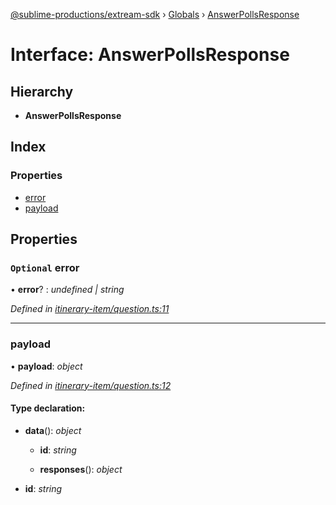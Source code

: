 [@sublime-productions/extream-sdk](../README.md) › [Globals](../globals.md) › [AnswerPollsResponse](answerpollsresponse.md)

# Interface: AnswerPollsResponse

## Hierarchy

* **AnswerPollsResponse**

## Index

### Properties

* [error](answerpollsresponse.md#optional-error)
* [payload](answerpollsresponse.md#payload)

## Properties

### `Optional` error

• **error**? : *undefined | string*

*Defined in [itinerary-item/question.ts:11](https://github.com/Extream-SaaS/ex-sdk/blob/d44c660/src/itinerary-item/question.ts#L11)*

___

###  payload

• **payload**: *object*

*Defined in [itinerary-item/question.ts:12](https://github.com/Extream-SaaS/ex-sdk/blob/d44c660/src/itinerary-item/question.ts#L12)*

#### Type declaration:

* **data**(): *object*

  * **id**: *string*

  * **responses**(): *object*

* **id**: *string*
